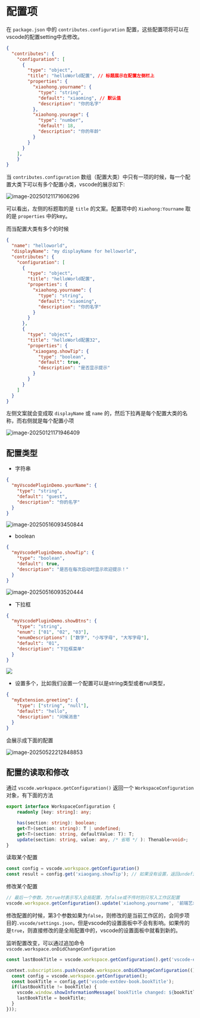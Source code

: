 # 配置项

在 `package.json` 中的 `contributes.configuration` 配置，这些配置项将可以在vscode的配置setting中去修改。

```json
{
  "contributes": {
    "configuration": [
      {
        "type": "object",
        "title": "helloWorld配置", // 标题展示在配置左侧栏上
        "properties": {
          "xiaohong.yourname": {
            "type": "string",
            "default": "xiaoming", // 默认值
            "description": "你的名字"
          },
          "xiaohong.yourage": {
            "type": "number",
            "default": 18,
            "description": "你的年龄"
          }
        }
      }
    ],
	}
}
```

当 `contributes.configuration` 数组（配置大类）中只有一项的时候，每一个配置大类下可以有多个配置小类，vscode的展示如下:

![image-20250121171606296](img/image-20250121171606296.png)

可以看出，左侧的标题取的是 `title` 的文案。配置项中的 `Xiaohong:Yourname` 取的是 `properties` 中的key。

而当配置大类有多个的时候

```json
{
  "name": "helloworld",
  "displayName": "my displayName for helloworld",
  "contributes": {
    "configuration": [
      {
        "type": "object",
        "title": "helloWorld配置",
        "properties": {
          "xiaohong.yourname": {
            "type": "string",
            "default": "xiaoming",
            "description": "你的名字"
          }
        }
      },
      {
        "type": "object",
        "title": "helloWorld配置32",
        "properties": {
          "xiaogang.showTip": {
            "type": "boolean",
            "default": true,
            "description": "是否显示提示"
          }
        }
      }
    ]
  }
}
```

左侧文案就会变成取 `displayName` 或 `name` 的，然后下拉再是每个配置大类的名称，而右侧就是每个配置小项

![image-20250121171946409](img/image-20250121171946409.png)

## 配置类型

* 字符串

```json
{
  "myVscodePluginDemo.yourName": {
    "type": "string",
    "default": "guest",
    "description": "你的名字"
  }
}
```

![image-20250516093450844](img/115-插件配置项/image-20250516093450844.png)

* boolean

```json
{
  "myVscodePluginDemo.showTip": {
    "type": "boolean",
    "default": true,
    "description": "是否在每次启动时显示欢迎提示！"
  }
}
```

![image-20250516093520444](img/115-插件配置项/image-20250516093520444.png)

* 下拉框

```json
{
  "myVscodePluginDemo.showBtns": {
    "type": "string",
    "enum": ["01", "02", "03"],
    "enumDescriptions": ["数字", "小写字母", "大写字母"],
    "default": "01",
    "description": "下拉框菜单"
  }
}
```

![](./img/115-插件配置项/vscode-ses333df.gif)

* 设置多个，比如我们设置一个配置可以是string类型或者null类型，

```json
{
  "myExtension.greeting": {
    "type": ["string", "null"],
    "default": "hello",
    "description": "问候消息"
  }
}
```

会展示成下面的配置

![image-20250522212848853](img/115-配置项/image-20250522212848853.png)

## 配置的读取和修改

通过 `vscode.workspace.getConfiguration()` 返回一个 `WorkspaceConfiguration` 对象，有下面的方法

```ts
export interface WorkspaceConfiguration {
    readonly [key: string]: any;

    has(section: string): boolean;
    get<T>(section: string): T | undefined;
    get<T>(section: string, defaultValue: T): T;
    update(section: string, value: any, /* 省略 */ ): Thenable<void>;
}
```

读取某个配置

```ts
const config = vscode.workspace.getConfiguration()
const result = config.get('xiaogang.showTip'); // 如果没有设置，返回undefined
```



修改某个配置

```ts
// 最后一个参数，为true时表示写入全局配置，为false或不传时则只写入工作区配置
vscode.workspace.getConfiguration().update('xiaohong.yourname', '前端艺术家', true);
```

修改配置的时候，第3个参数如果为`false`，则修改的是当前工作区的，会同步项目的`.vscode/settings.json`，但是vscode的设置面板中不会有影响。如果传的是`true`，则直接修改的是全局配置中的，vscode的设置面板中就看到新的。



监听配置改变，可以通过追加命令 `vscode.workspace.onDidChangeConfiguration`

```ts
const lastBookTitle = vscode.workspace.getConfiguration().get('vscode-extdev-book.bookTitle');

context.subscriptions.push(vscode.workspace.onDidChangeConfiguration(() => {
  const config = vscode.workspace.getConfiguration();
  const bookTitle = config.get('vscode-extdev-book.bookTitle');
  if(lastBookTitle != bookTitle) {
    vscode.window.showInformationMessage(`bookTitle changed: ${bookTitle}`);
    lastBookTitle = bookTitle;
  }
}));
```


